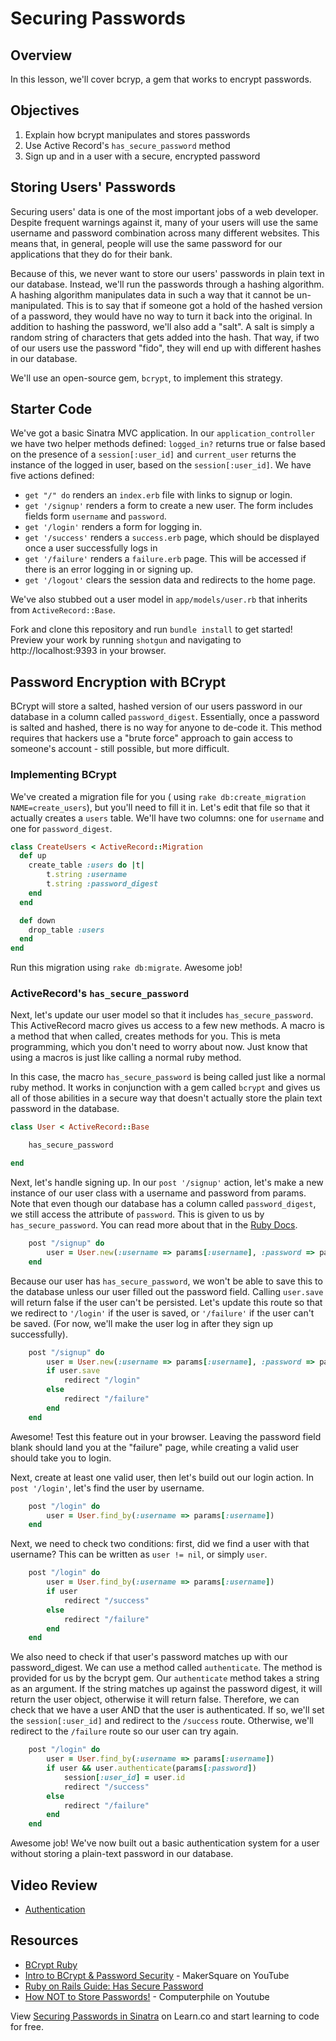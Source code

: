 # Securing Passwords

## Overview 

In this lesson, we'll cover bcryp, a gem that works to encrypt passwords. 

## Objectives

1. Explain how bcrypt manipulates and stores passwords
2. Use Active Record's `has_secure_password` method
3. Sign up and in a user with a secure, encrypted password

## Storing Users' Passwords

Securing users' data is one of the most important jobs of a web developer. Despite frequent warnings against it, many of your users will use the same username and password combination across many different websites. This means that, in general, people will use the same password for our applications that they do for their bank.

Because of this, we never want to store our users' passwords in plain text in our database. Instead, we'll run the passwords through a hashing algorithm. A hashing algorithm manipulates data in such a way that it cannot be un-manipulated. This is to say that if someone got a hold of the hashed version of a password, they would have no way to turn it back into the original. In addition to hashing the password, we'll also add a "salt". A salt is simply a random string of characters that gets added into the hash. That way, if two of our users use the password "fido", they will end up with different hashes in our database.

We'll use an open-source gem, `bcrypt`, to implement this strategy.

## Starter Code

We've got a basic Sinatra MVC application. In our `application_controller` we have two helper methods defined: `logged_in?` returns true or false based on the presence of a `session[:user_id]` and `current_user` returns the instance of the logged in user, based on the `session[:user_id]`. We have five actions defined:

+ `get "/" do` renders an `index.erb` file with links to signup or login.
+ `get '/signup'` renders a form to create a new user. The form includes fields form `username` and `password`.
+ `get '/login'` renders a form for logging in.
+ `get '/success'` renders a `success.erb` page, which should be displayed once a user successfully logs in
+ `get '/failure'` renders a `failure.erb` page. This will be accessed if there is an error logging in or signing up.
+ `get '/logout'` clears the session data and redirects to the home page.

We've also stubbed out a user model in `app/models/user.rb` that inherits from `ActiveRecord::Base`.

Fork and clone this repository and run `bundle install` to get started! Preview your work by running `shotgun` and navigating to http://localhost:9393 in your browser.

## Password Encryption with BCrypt

BCrypt will store a salted, hashed version of our users password in our database in a column called `password_digest`. Essentially, once a password is salted and hashed, there is no way for anyone to de-code it. This method requires that hackers use a "brute force" approach to gain access to someone's account - still possible, but more difficult.

### Implementing BCrypt

We've created a migration file for you ( using `rake db:create_migration
NAME=create_users`), but you'll need to fill it in. Let's edit that file so that
it actually creates a `users` table. We'll have two columns: one for `username`
and one for `password_digest`.

```ruby
class CreateUsers < ActiveRecord::Migration
  def up
  	create_table :users do |t|
  		t.string :username
  		t.string :password_digest
  	end
  end

  def down
  	drop_table :users
  end
end
```

Run this migration using `rake db:migrate`. Awesome job!


### ActiveRecord's `has_secure_password`

Next, let's update our user model so that it includes `has_secure_password`. This ActiveRecord macro gives us access to a few new methods. A macro is a method that when called, creates methods for you. This is meta programming, which you don't need to worry about now. Just know that using a macros is just like calling a normal ruby method.

In this case, the macro `has_secure_password` is being called just like a normal ruby method. It works in conjunction with a gem called `bcrypt` and gives us all of those abilities in a secure way that doesn't actually store the plain text password in the database.


```ruby
class User < ActiveRecord::Base

	has_secure_password

end

```

Next, let's handle signing up. In our `post '/signup'` action, let's make a new instance of our user class with a username and password from params. Note that even though our database has a column called `password_digest`, we still access the attribute of `password`. This is given to us by `has_secure_password`. You can read more about that in the [Ruby Docs](http://api.rubyonrails.org/classes/ActiveModel/SecurePassword/ClassMethods.html#method-i-has_secure_password).


```ruby
	post "/signup" do
		user = User.new(:username => params[:username], :password => params[:password])
	end
```
Because our user has `has_secure_password`, we won't be able to save this to the database unless our user filled out the password field. Calling `user.save` will return false if the user can't be persisted. Let's update this route so that we redirect to `'/login'` if the user is saved, or `'/failure'` if the user can't be saved. (For now, we'll make the user log in after they sign up successfully).

```ruby
	post "/signup" do
		user = User.new(:username => params[:username], :password => params[:password])
		if user.save
			redirect "/login"
		else
			redirect "/failure"
		end
	end
```

Awesome! Test this feature out in your browser. Leaving the password field blank should land you at the "failure" page, while creating a valid user should take you to login.

Next, create at least one valid user, then let's build out our login action. In `post '/login'`, let's find the user by username.

```ruby
	post "/login" do
		user = User.find_by(:username => params[:username])
	end
```

Next, we need to check two conditions: first, did we find a user with that username? This can be written as `user != nil`, or simply `user`.

```ruby
	post "/login" do
		user = User.find_by(:username => params[:username])
		if user
			redirect "/success"
		else
			redirect "/failure"
		end
	end
```

We also need to check if that user's password matches up with our password_digest. We can use a method called `authenticate`. The method is provided for us by the bcrypt gem. Our `authenticate` method takes a string as an argument. If the string matches up against the password digest, it will return the user object, otherwise it will return false. Therefore, we can check that we have a user AND that the user is authenticated. If so, we'll set the `session[:user_id]` and redirect to the `/success` route. Otherwise, we'll redirect to the `/failure` route so our user can try again.


```ruby
	post "/login" do
		user = User.find_by(:username => params[:username])
		if user && user.authenticate(params[:password])
			session[:user_id] = user.id
			redirect "/success"
		else
			redirect "/failure"
		end
	end
```

Awesome job! We've now built out a basic authentication system for a user without storing a plain-text password in our database.

## Video Review

* [Authentication](https://www.youtube.com/watch?v=_S1s6R-_wYc) 

## Resources

+ [BCrypt Ruby](https://github.com/codahale/bcrypt-ruby)
+ [Intro to BCrypt & Password Security](https://www.youtube.com/watch?v=O6cmuiTBZVs) - MakerSquare on YouTube
+ [Ruby on Rails Guide: Has Secure Password](http://api.rubyonrails.org/classes/ActiveModel/SecurePassword/ClassMethods.html)
+ [How NOT to Store Passwords!](https://www.youtube.com/watch?v=8ZtInClXe1Q) - Computerphile on Youtube


<p data-visibility='hidden'>View <a href='https://learn.co/lessons/sinatra-password-security'>Securing Passwords in Sinatra</a> on Learn.co and start learning to code for free.</p>
